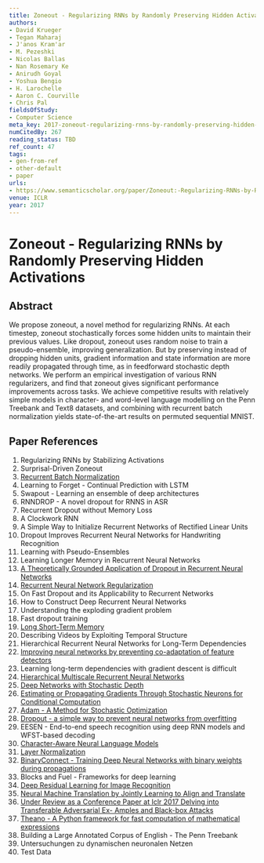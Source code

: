 ```yaml
---
title: Zoneout - Regularizing RNNs by Randomly Preserving Hidden Activations
authors:
- David Krueger
- Tegan Maharaj
- J'anos Kram'ar
- M. Pezeshki
- Nicolas Ballas
- Nan Rosemary Ke
- Anirudh Goyal
- Yoshua Bengio
- H. Larochelle
- Aaron C. Courville
- Chris Pal
fieldsOfStudy:
- Computer Science
meta_key: 2017-zoneout-regularizing-rnns-by-randomly-preserving-hidden-activations
numCitedBy: 267
reading_status: TBD
ref_count: 47
tags:
- gen-from-ref
- other-default
- paper
urls:
- https://www.semanticscholar.org/paper/Zoneout:-Regularizing-RNNs-by-Randomly-Preserving-Krueger-Maharaj/9f0687bcd0a7d7fc91b8c5d36c003a38b8853105?sort=total-citations
venue: ICLR
year: 2017
---
```


# Zoneout - Regularizing RNNs by Randomly Preserving Hidden Activations

## Abstract

We propose zoneout, a novel method for regularizing RNNs. At each timestep, zoneout stochastically forces some hidden units to maintain their previous values. Like dropout, zoneout uses random noise to train a pseudo-ensemble, improving generalization. But by preserving instead of dropping hidden units, gradient information and state information are more readily propagated through time, as in feedforward stochastic depth networks. We perform an empirical investigation of various RNN regularizers, and find that zoneout gives significant performance improvements across tasks. We achieve competitive results with relatively simple models in character- and word-level language modelling on the Penn Treebank and Text8 datasets, and combining with recurrent batch normalization yields state-of-the-art results on permuted sequential MNIST.

## Paper References

1. Regularizing RNNs by Stabilizing Activations
2. Surprisal-Driven Zoneout
3. [Recurrent Batch Normalization](2017-recurrent-batch-normalization.md)
4. Learning to Forget - Continual Prediction with LSTM
5. Swapout - Learning an ensemble of deep architectures
6. RNNDROP - A novel dropout for RNNS in ASR
7. Recurrent Dropout without Memory Loss
8. A Clockwork RNN
9. A Simple Way to Initialize Recurrent Networks of Rectified Linear Units
10. Dropout Improves Recurrent Neural Networks for Handwriting Recognition
11. Learning with Pseudo-Ensembles
12. Learning Longer Memory in Recurrent Neural Networks
13. [A Theoretically Grounded Application of Dropout in Recurrent Neural Networks](2016-a-theoretically-grounded-application-of-dropout-in-recurrent-neural-networks.md)
14. [Recurrent Neural Network Regularization](2014-recurrent-neural-network-regularization.md)
15. On Fast Dropout and its Applicability to Recurrent Networks
16. How to Construct Deep Recurrent Neural Networks
17. Understanding the exploding gradient problem
18. Fast dropout training
19. [Long Short-Term Memory](1997-long-short-term-memory.md)
20. Describing Videos by Exploiting Temporal Structure
21. Hierarchical Recurrent Neural Networks for Long-Term Dependencies
22. [Improving neural networks by preventing co-adaptation of feature detectors](2012-improving-neural-networks-by-preventing-co-adaptation-of-feature-detectors.md)
23. Learning long-term dependencies with gradient descent is difficult
24. [Hierarchical Multiscale Recurrent Neural Networks](2017-hierarchical-multiscale-recurrent-neural-networks.md)
25. [Deep Networks with Stochastic Depth](2016-deep-networks-with-stochastic-depth.md)
26. [Estimating or Propagating Gradients Through Stochastic Neurons for Conditional Computation](2013-estimating-or-propagating-gradients-through-stochastic-neurons-for-conditional-computation.md)
27. [Adam - A Method for Stochastic Optimization](2015-adam-a-method-for-stochastic-optimization.md)
28. [Dropout - a simple way to prevent neural networks from overfitting](2014-dropout-a-simple-way-to-prevent-neural-networks-from-overfitting.md)
29. EESEN - End-to-end speech recognition using deep RNN models and WFST-based decoding
30. [Character-Aware Neural Language Models](2016-character-aware-neural-language-models.md)
31. [Layer Normalization](2016-layer-normalization.md)
32. [BinaryConnect - Training Deep Neural Networks with binary weights during propagations](2015-binaryconnect-training-deep-neural-networks-with-binary-weights-during-propagations.md)
33. Blocks and Fuel - Frameworks for deep learning
34. [Deep Residual Learning for Image Recognition](2016-deep-residual-learning-for-image-recognition.md)
35. [Neural Machine Translation by Jointly Learning to Align and Translate](2015-neural-machine-translation-by-jointly-learning-to-align-and-translate.md)
36. [Under Review as a Conference Paper at Iclr 2017 Delving into Transferable Adversarial Ex- Amples and Black-box Attacks](2016-under-review-as-a-conference-paper-at-iclr-2017-delving-into-transferable-adversarial-ex-amples-and-black-box-attacks.md)
37. [Theano - A Python framework for fast computation of mathematical expressions](2016-theano-a-python-framework-for-fast-computation-of-mathematical-expressions.md)
38. Building a Large Annotated Corpus of English - The Penn Treebank
39. Untersuchungen zu dynamischen neuronalen Netzen
40. Test Data
